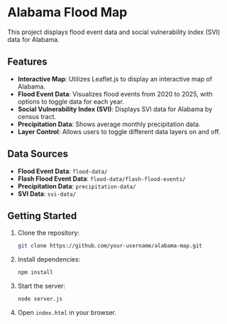 # Alabama Flood Map

This project displays flood event data and social vulnerability index (SVI) data for Alabama.

## Features

*   **Interactive Map**: Utilizes Leaflet.js to display an interactive map of Alabama.
*   **Flood Event Data**: Visualizes flood events from 2020 to 2025, with options to toggle data for each year.
*   **Social Vulnerability Index (SVI)**: Displays SVI data for Alabama by census tract.
*   **Precipitation Data**: Shows average monthly precipitation data.
*   **Layer Control**: Allows users to toggle different data layers on and off.

## Data Sources

*   **Flood Event Data**: `flood-data/`
*   **Flash Flood Event Data**: `flood-data/flash-flood-events/`
*   **Precipitation Data**: `precipitation-data/`
*   **SVI Data**: `svi-data/`

## Getting Started

1.  Clone the repository:
    ```bash
    git clone https://github.com/your-username/alabama-map.git
    ```
2.  Install dependencies:
    ```bash
    npm install
    ```
3.  Start the server:
    ```bash
    node server.js
    ```
4.  Open `index.html` in your browser.
